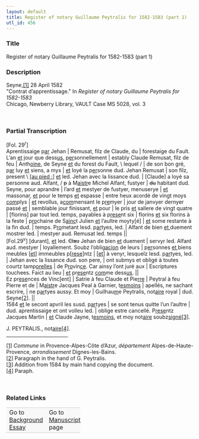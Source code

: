 ```yaml
---  
layout: default  
title: Register of notary Guillaume Peytralis for 1582-1583 (part 1)  
utl_id: 456
---
```


### Title

Register of notary Guillaume Peytralis for 1582-1583 (part 1)

### Description

<p>Seyne,<a href="#_ftn1" name="_ftnref1" title="" id="_ftnref1">[1]</a> 28 April 1582<br />
"Contrat d’apprentissage." In <em>Register of notary Guillaume Peytralis for 1582-1583 </em><br />
Chicago, Newberry Library, VAULT Case MS 5028, vol. 3</p>
<p> </p>


### Partial Transcription

<p>[Fol. 29<sup>r</sup>]<br />
Aprentissaige p<u>ar</u> Jehan | Remusat, filz de Claude, du | forestaige du Fault. L’an <u>et</u> jour que dess<u>us</u>, p<u>er</u>sonnellement | estably Claude Remusat, filz de feu | Anth<u>oine</u>, de Seyne <u>et</u> du forest du Fault, \ lequel / | de son bon gré, p<u>ar</u> luy <u>et</u> siens, a mys | <u>et</u> loyé la p<u>er</u>sonne dud. Jehan Remusat | son filz, present \ [<u>au pied :</u>] <u>et</u> led. Jehan avec la lissance dud. | [Claude] a loyé sa personne aud. Alfant, / <s>p</s> à M<u>aistr</u>e Michel Alfant, fustyer | <s>du</s> habitant dud. Seyne, pour aprandre | l’ard <u>et</u> mestyer de fustyer, menuserye | <u>et</u> massonar, <u>et</u> pour le temps <u>et</u> espasse | entre heux acordé de vingt moys <u>com</u>plys | <u>et</u> revollus, a<u>com</u>mensant le p<u>re</u>myer | jour de janvyer dernyer passé <u>et</u> | semblable jour finissant, <u>et</u> pour | le pris <u>et</u> sallere de vingt quatre | [florins] par tout led. temps, payables à p<u>rese</u>nt six | florins <u>et</u> six florins à la feste | p<u>ro</u>chaine de S<u>ainc</u>t Julien <u>et</u> l’aultre moyty[é] | <u>et</u> some restante à la fin dud. | temps. P<u>ro</u>metant lesd. p<u>ar</u>tyes, led. | Alfant de bien <u>et </u>duement mostrer led. | mestyer aud. Remusat led. temps ||<br />
[Fol.29<sup>v</sup>] [durant], <u>et</u> led. <s>Clau</s> Jehan de bien <u>et</u> duement | servyr led. Alfant aud. mestyer | loyallement. Soubz l’oblig<u>acion</u> de leurs | p<u>er</u>sonnes <u>et </u>biens meubles [<u>et</u>] immeubles p[<u>rese</u>]ntz | [<u>et</u>] à venyr, lesquelz lesd. p<u>ar</u>tyes, led. | Jehan avec la lissance dud. son pere, | ont submys et obligé à toutes courtz tamp<u>orelles</u> | de P<u>ro</u>vin<u>ce</u>. Car ainsy l’ont juré aux | Escriptures touchees. Faict au lieu | <u>et</u> pr<u>ese</u>ntz <u>com</u>me dess<u>us</u>. ||<br />
Ez pr<u>ese</u>nces de Vinc[ent] | Satrie à feu Claude et Pie<u>rre</u> | Peytral à feu Pierre et de | M<u>aistr</u>e Jacques Peal à Garnier, t<u>esmoins</u> | apellés, ne sachant escrire, | ne p<u>ar</u>tyes aussy. Et moy | Guilhau<u>m</u>e Peytralis, not<u>aire</u> royal | dud. Seyne<a href="#_ftn2" name="_ftnref2" title="" id="_ftnref2">[2]</a>. ||<br />
1584 <u>et</u> le secont apvril les susd. p<u>ar</u>tyes | se sont tenus quitte l’un l’aultre | dud. aprentissaige et ont volleu led. | oblige estre cancellé. P<u>rese</u>ntz Jacques Martin | <u>et</u> Claude Jayne, t<u>esmoins</u>, et moy not<u>aire</u> soubz<u>signé</u><a href="#_ftn3" name="_ftnref3" title="" id="_ftnref3">[3]</a>.</p>
<p>J. PEYTRALIS., not<u>aire</u><a href="#_ftn4" name="_ftnref4" title="" id="_ftnref4">[4]</a>.</p>
<div>
<hr align="left" size="1" width="33%" /><div id="ftn1"><a href="#_ftnref1" name="_ftn1" title="" id="_ftn1">[1]</a> <i>Commune </i>in Provence-Alpes-Côte d’Azur, <em>département </em>Alpes-de-Haute-Provence, <em>arrondissement </em>Dignes-les-Bains.</div>
<div id="ftn2"><a href="#_ftnref2" name="_ftn2" title="" id="_ftn2">[2]</a> Paragraph in the hand of G. Peytralis.</div>
<div id="ftn3"><a href="#_ftnref3" name="_ftn3" title="" id="_ftn3">[3]</a> Addition from 1584 by main hand copying the document.</div>
<div id="ftn4"><a href="#_ftnref4" name="_ftn4" title="" id="_ftn4">[4]</a> Paraph.
<p> </p>
</div>
</div>


### Related Links

<table border="0.5" cellpadding="1" cellspacing="1" style="width: 200px; background-color:#F8F8F8;">
    <tbody style="border-color:#ccc">
        <tr style="border-color:#ccc">
            <td>Go to <a href="https://centerfordigitalhumanities.github.io/Newberry-French-paleography/essay/456" target="_blank">Background Essay</a></td>
            <td>Go to <a href="https://centerfordigitalhumanities.github.io/Newberry-French-paleography/www/record.html?id=456" target="_blank">Manuscript</a> page</td>
        </tr>
    </tbody>
</table>
